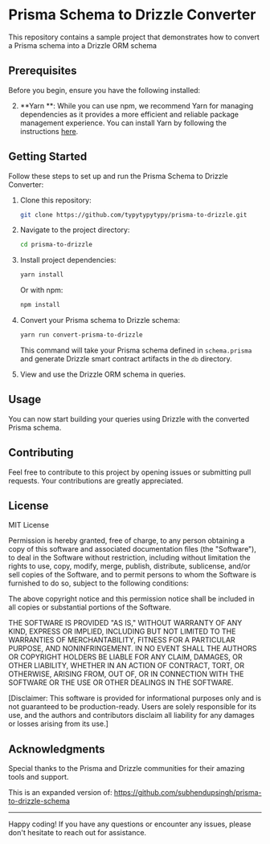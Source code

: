 # Prisma Schema to Drizzle Converter

This repository contains a sample project that demonstrates how to convert a Prisma schema into a Drizzle ORM schema

## Prerequisites

Before you begin, ensure you have the following installed:

2. **Yarn **: While you can use npm, we recommend Yarn for managing dependencies as it provides a more efficient and reliable package management experience. You can install Yarn by following the instructions [here](https://classic.yarnpkg.com/en/docs/install/).

## Getting Started

Follow these steps to set up and run the Prisma Schema to Drizzle Converter:

1. Clone this repository:

   ```bash
   git clone https://github.com/typytypytypy/prisma-to-drizzle.git
   ```

2. Navigate to the project directory:

   ```bash
   cd prisma-to-drizzle
   ```

3. Install project dependencies:

   ```bash
   yarn install
   ```

   Or with npm:

   ```bash
   npm install
   ```

4. Convert your Prisma schema to Drizzle schema:

   ```bash
   yarn run convert-prisma-to-drizzle
   ```

   This command will take your Prisma schema defined in `schema.prisma` and generate Drizzle smart contract artifacts in the `db` directory.

5. View and use the Drizzle ORM schema in queries.

## Usage

You can now start building your queries using Drizzle with the converted Prisma schema.

## Contributing

Feel free to contribute to this project by opening issues or submitting pull requests. Your contributions are greatly appreciated.

## License

MIT License

Permission is hereby granted, free of charge, to any person obtaining a copy of this software and associated documentation files (the "Software"), to deal in the Software without restriction, including without limitation the rights to use, copy, modify, merge, publish, distribute, sublicense, and/or sell copies of the Software, and to permit persons to whom the Software is furnished to do so, subject to the following conditions:

The above copyright notice and this permission notice shall be included in all copies or substantial portions of the Software.

THE SOFTWARE IS PROVIDED "AS IS," WITHOUT WARRANTY OF ANY KIND, EXPRESS OR IMPLIED, INCLUDING BUT NOT LIMITED TO THE WARRANTIES OF MERCHANTABILITY, FITNESS FOR A PARTICULAR PURPOSE, AND NONINFRINGEMENT. IN NO EVENT SHALL THE AUTHORS OR COPYRIGHT HOLDERS BE LIABLE FOR ANY CLAIM, DAMAGES, OR OTHER LIABILITY, WHETHER IN AN ACTION OF CONTRACT, TORT, OR OTHERWISE, ARISING FROM, OUT OF, OR IN CONNECTION WITH THE SOFTWARE OR THE USE OR OTHER DEALINGS IN THE SOFTWARE.

[Disclaimer: This software is provided for informational purposes only and is not guaranteed to be production-ready. Users are solely responsible for its use, and the authors and contributors disclaim all liability for any damages or losses arising from its use.]

## Acknowledgments

Special thanks to the Prisma and Drizzle communities for their amazing tools and support.

This is an expanded version of: https://github.com/subhendupsingh/prisma-to-drizzle-schema

---

Happy coding! If you have any questions or encounter any issues, please don't hesitate to reach out for assistance.
